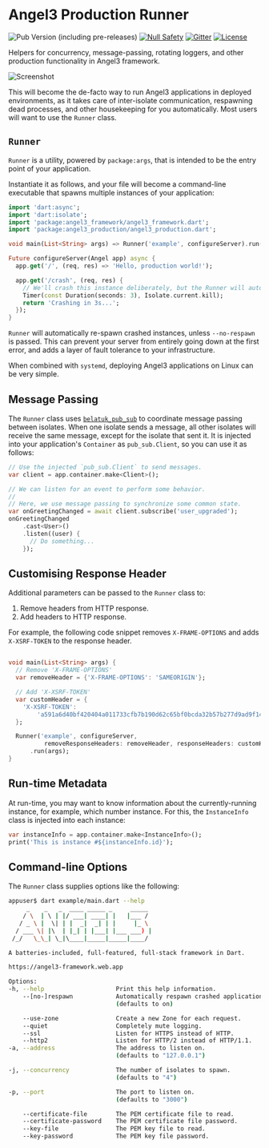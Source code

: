 # Angel3 Production Runner

![Pub Version (including pre-releases)](https://img.shields.io/pub/v/angel3_production?include_prereleases)
[![Null Safety](https://img.shields.io/badge/null-safety-brightgreen)](https://dart.dev/null-safety)
[![Gitter](https://img.shields.io/gitter/room/angel_dart/discussion)](https://gitter.im/angel_dart/discussion)
[![License](https://img.shields.io/github/license/dart-backend/belatuk-common-utilities)](https://github.com/dart-backend/angel/tree/master/packages/production/LICENSE)

Helpers for concurrency, message-passing, rotating loggers, and other production functionality in Angel3 framework.

![Screenshot](angel3-screenshot.png)

This will become the de-facto way to run Angel3 applications in deployed environments, as it takes care of inter-isolate communication, respawning dead processes, and other housekeeping for you automatically. Most users will want to use the `Runner` class.

## `Runner`

`Runner` is a utility, powered by `package:args`, that is intended to be the entry point of your application.

Instantiate it as follows, and your file will become a command-line executable that spawns multiple instances of your application:

```dart
import 'dart:async';
import 'dart:isolate';
import 'package:angel3_framework/angel3_framework.dart';
import 'package:angel3_production/angel3_production.dart';

void main(List<String> args) => Runner('example', configureServer).run(args);

Future configureServer(Angel app) async {
  app.get('/', (req, res) => 'Hello, production world!');

  app.get('/crash', (req, res) {
    // We'll crash this instance deliberately, but the Runner will auto-respawn for us.
    Timer(const Duration(seconds: 3), Isolate.current.kill);
    return 'Crashing in 3s...';
  });
}
```

`Runner` will automatically re-spawn crashed instances, unless `--no-respawn` is passed. This can prevent your server from entirely going down at the first error, and adds a layer of fault tolerance to your infrastructure.

When combined with `systemd`, deploying Angel3 applications on Linux can be very simple.

## Message Passing

The `Runner` class uses [`belatuk_pub_sub`](<https://pub.dev/packages/belatuk_pub_sub>) to coordinate
message passing between isolates. When one isolate sends a message, all other isolates will receive the same message, except for the isolate that sent it. It is injected into your application's `Container` as `pub_sub.Client`, so you can use it as follows:

```dart
// Use the injected `pub_sub.Client` to send messages.
var client = app.container.make<Client>();

// We can listen for an event to perform some behavior.
//
// Here, we use message passing to synchronize some common state.
var onGreetingChanged = await client.subscribe('user_upgraded');
onGreetingChanged
    .cast<User>()
    .listen((user) {
      // Do something...
    });
```

## Customising Response Header

Additional parameters can be passed to the `Runner` class to:

1. Remove headers from HTTP response.
2. Add headers to HTTP response.

For example, the following code snippet removes `X-FRAME-OPTIONS` and adds `X-XSRF-TOKEN` to the response header.

```dart

void main(List<String> args) {
  // Remove 'X-FRAME-OPTIONS'
  var removeHeader = {'X-FRAME-OPTIONS': 'SAMEORIGIN'};

  // Add 'X-XSRF-TOKEN'
  var customHeader = {
    'X-XSRF-TOKEN':
        'a591a6d40bf420404a011733cfb7b190d62c65bf0bcda32b57b277d9ad9f146e'
  };

  Runner('example', configureServer,
          removeResponseHeaders: removeHeader, responseHeaders: customHeader)
      .run(args);
}

```

## Run-time Metadata

At run-time, you may want to know information about the currently-running instance, for example, which number instance. For this, the `InstanceInfo` class is injected into each instance:

```dart
var instanceInfo = app.container.make<InstanceInfo>();
print('This is instance #${instanceInfo.id}');
```

## Command-line Options

The `Runner` class supplies options like the following:

```bash
appuser$ dart example/main.dart --help
     _    _   _  ____ _____ _     _____ 
    / \  | \ | |/ ___| ____| |   |___ / 
   / _ \ |  \| | |  _|  _| | |     |_ \ 
  / ___ \| |\  | |_| | |___| |___ ___) |
 /_/   \_\_| \_|\____|_____|_____|____/                                                                                 

A batteries-included, full-featured, full-stack framework in Dart.

https://angel3-framework.web.app

Options:
-h, --help                    Print this help information.
    --[no-]respawn            Automatically respawn crashed application instances.
                              (defaults to on)

    --use-zone                Create a new Zone for each request.
    --quiet                   Completely mute logging.
    --ssl                     Listen for HTTPS instead of HTTP.
    --http2                   Listen for HTTP/2 instead of HTTP/1.1.
-a, --address                 The address to listen on.
                              (defaults to "127.0.0.1")

-j, --concurrency             The number of isolates to spawn.
                              (defaults to "4")

-p, --port                    The port to listen on.
                              (defaults to "3000")

    --certificate-file        The PEM certificate file to read.
    --certificate-password    The PEM certificate file password.
    --key-file                The PEM key file to read.
    --key-password            The PEM key file password.
```
